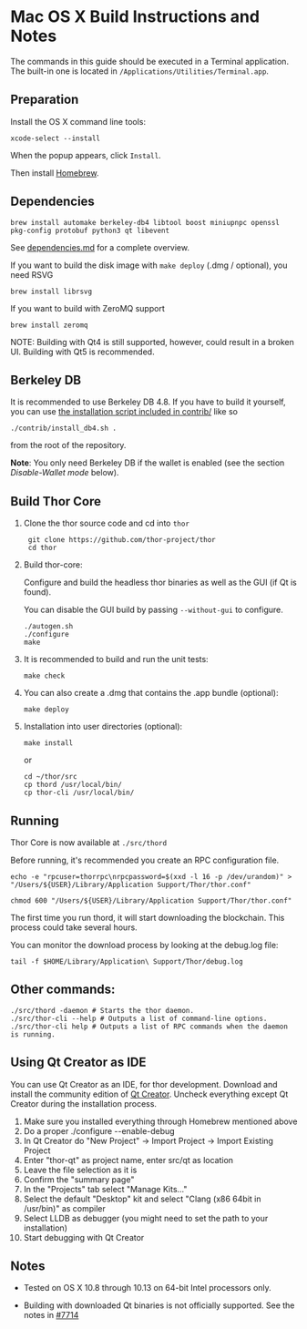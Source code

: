 Mac OS X Build Instructions and Notes
====================================
The commands in this guide should be executed in a Terminal application.
The built-in one is located in `/Applications/Utilities/Terminal.app`.

Preparation
-----------
Install the OS X command line tools:

`xcode-select --install`

When the popup appears, click `Install`.

Then install [Homebrew](https://brew.sh).

Dependencies
----------------------

    brew install automake berkeley-db4 libtool boost miniupnpc openssl pkg-config protobuf python3 qt libevent

See [dependencies.md](dependencies.md) for a complete overview.

If you want to build the disk image with `make deploy` (.dmg / optional), you need RSVG

    brew install librsvg

If you want to build with ZeroMQ support
    
    brew install zeromq

NOTE: Building with Qt4 is still supported, however, could result in a broken UI. Building with Qt5 is recommended.

Berkeley DB
-----------
It is recommended to use Berkeley DB 4.8. If you have to build it yourself,
you can use [the installation script included in contrib/](/contrib/install_db4.sh)
like so

```shell
./contrib/install_db4.sh .
```

from the root of the repository.

**Note**: You only need Berkeley DB if the wallet is enabled (see the section *Disable-Wallet mode* below).

Build Thor Core
------------------------

1. Clone the thor source code and cd into `thor`

        git clone https://github.com/thor-project/thor
        cd thor

2.  Build thor-core:

    Configure and build the headless thor binaries as well as the GUI (if Qt is found).

    You can disable the GUI build by passing `--without-gui` to configure.

        ./autogen.sh
        ./configure
        make

3.  It is recommended to build and run the unit tests:

        make check

4.  You can also create a .dmg that contains the .app bundle (optional):

        make deploy

5.  Installation into user directories (optional):

        make install

    or

        cd ~/thor/src
        cp thord /usr/local/bin/
        cp thor-cli /usr/local/bin/

Running
-------

Thor Core is now available at `./src/thord`

Before running, it's recommended you create an RPC configuration file.

    echo -e "rpcuser=thorrpc\nrpcpassword=$(xxd -l 16 -p /dev/urandom)" > "/Users/${USER}/Library/Application Support/Thor/thor.conf"

    chmod 600 "/Users/${USER}/Library/Application Support/Thor/thor.conf"

The first time you run thord, it will start downloading the blockchain. This process could take several hours.

You can monitor the download process by looking at the debug.log file:

    tail -f $HOME/Library/Application\ Support/Thor/debug.log

Other commands:
-------

    ./src/thord -daemon # Starts the thor daemon.
    ./src/thor-cli --help # Outputs a list of command-line options.
    ./src/thor-cli help # Outputs a list of RPC commands when the daemon is running.

Using Qt Creator as IDE
------------------------
You can use Qt Creator as an IDE, for thor development.
Download and install the community edition of [Qt Creator](https://www.qt.io/download/).
Uncheck everything except Qt Creator during the installation process.

1. Make sure you installed everything through Homebrew mentioned above
2. Do a proper ./configure --enable-debug
3. In Qt Creator do "New Project" -> Import Project -> Import Existing Project
4. Enter "thor-qt" as project name, enter src/qt as location
5. Leave the file selection as it is
6. Confirm the "summary page"
7. In the "Projects" tab select "Manage Kits..."
8. Select the default "Desktop" kit and select "Clang (x86 64bit in /usr/bin)" as compiler
9. Select LLDB as debugger (you might need to set the path to your installation)
10. Start debugging with Qt Creator

Notes
-----

* Tested on OS X 10.8 through 10.13 on 64-bit Intel processors only.

* Building with downloaded Qt binaries is not officially supported. See the notes in [#7714](https://github.com/bitcoin/bitcoin/issues/7714)
